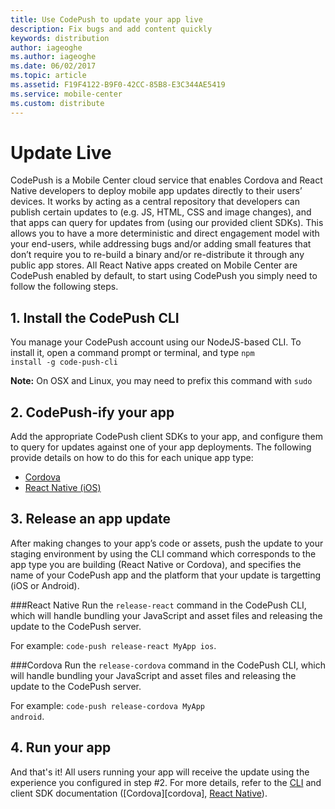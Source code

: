 ```yaml
---
title: Use CodePush to update your app live
description: Fix bugs and add content quickly
keywords: distribution
author: iageoghe
ms.author: iageoghe
ms.date: 06/02/2017
ms.topic: article
ms.assetid: F19F4122-B9F0-42CC-85B8-E3C344AE5419
ms.service: mobile-center
ms.custom: distribute
---
```


# Update Live

CodePush is a Mobile Center cloud service that enables Cordova and React Native developers to deploy mobile app updates directly to their users’ devices. It works by acting as a central repository that developers can publish certain updates to (e.g. JS, HTML, CSS and image changes), and that apps can query for updates from (using our provided client SDKs). This allows you to have a more deterministic and direct engagement model with your end-users, while addressing bugs and/or adding small features that don’t require you to re-build a binary and/or re-distribute it through any public app stores. All React Native apps created on Mobile Center are CodePush enabled by default, to start using CodePush you simply need to follow the following steps.

## 1. Install the CodePush CLI

You manage your CodePush account using our NodeJS-based CLI. To install it, open a command prompt or terminal, and type <code>npm install -g code-push-cli</code>

**Note:** On OSX and Linux, you may need to prefix this command with ```sudo```

## 2. CodePush-ify your app

Add the appropriate CodePush client SDKs to your app, and configure them to query for updates against one of your app deployments. The following provide details on how to do this for each unique app type:

  - [Cordova][codova]
  - [React Native (iOS)][react-native]

## 3. Release an app update

After making changes to your app’s code or assets, push the update to your staging environment by using the CLI command which corresponds to the app type you are building (React Native or Cordova), and specifies the name of your CodePush app and the platform that your update is targetting (iOS or Android).

###React Native
Run the <code>release-react</code> command in the CodePush CLI, which will handle bundling your JavaScript and asset files and releasing the update to the CodePush server. 

For example: <code>code-push release-react MyApp ios</code>.

###Cordova
Run the <code>release-cordova</code> command in the CodePush CLI, which will handle bundling your JavaScript and asset files and releasing the update to the CodePush server. 

For example: <code>code-push release-cordova MyApp android</code>.

## 4. Run your app

And that's it! All users running your app will receive the update using the experience you configured in step #2. For more details, refer to the [CLI][cli] and client SDK documentation
([Cordova][cordova], [React Native][react-native]).</p>

 [codova]:https://github.com/Microsoft/cordova-plugin-code-push#getting-started
 [react-native]:https://github.com/Microsoft/react-native-code-push#getting-started
 [cli]:https://github.com/Microsoft/code-push/tree/master/cli#getting-started